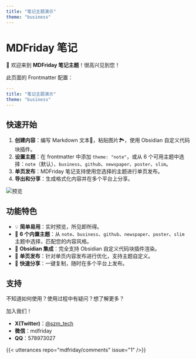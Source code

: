 ```yaml
---
title: "笔记主题演示"
theme: "business"
---
```


# MDFriday 笔记

👋 欢迎来到 **MDFriday 笔记主题**！很高兴见到您！

此页面的 Frontmatter 配置：
```yaml
---
title: "笔记主题演示"
theme: "business"
---
```

## 快速开始

1. **创建内容**：编写 Markdown 文本📝，粘贴图片🏞️，使用 Obsidian 自定义代码块插件。
2. **设置主题**：在 frontmatter 中添加 `theme: "note"`，或从 6 个可用主题中选择：`note`（默认）、`business`、`github`、`newspaper`、`poster`、`slim`。
3. **单页发布**：MDFriday 笔记支持使用您选择的主题进行单页发布。
4. **导出和分享**：生成格式化内容并在多个平台上分享。

![预览](https://picsum.photos/600/300)

## 功能特色

- 💡 **简单易用**：实时预览，所见即所得。
- 🎨 **6 个内置主题**：从 `note`、`business`、`github`、`newspaper`、`poster`、`slim` 主题中选择，匹配您的内容风格。
- 🔌 **Obsidian 集成**：完全支持 Obsidian 自定义代码块插件渲染。
- 📄 **单页发布**：针对单页内容发布进行优化，支持主题自定义。
- 📧 **快速分享**：一键复制，随时在多个平台上发布。

## 支持

不知道如何使用？使用过程中有疑问？想了解更多？

加入我们！

- **X(Twitter)**：[@szm_tech](https://x.com/szm_tech)
- **微信**：mdfriday
- **QQ**：578973027

{{< utterances repo="mdfriday/comments" issue="1" />}}